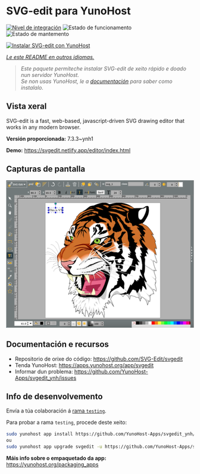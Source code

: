 <!--
NOTA: Este README foi creado automáticamente por <https://github.com/YunoHost/apps/tree/master/tools/readme_generator>
NON debe editarse manualmente.
-->

# SVG-edit para YunoHost

[![Nivel de integración](https://apps.yunohost.org/badge/integration/svgedit)](https://ci-apps.yunohost.org/ci/apps/svgedit/)
![Estado de funcionamento](https://apps.yunohost.org/badge/state/svgedit)
![Estado de mantemento](https://apps.yunohost.org/badge/maintained/svgedit)

[![Instalar SVG-edit con YunoHost](https://install-app.yunohost.org/install-with-yunohost.svg)](https://install-app.yunohost.org/?app=svgedit)

*[Le este README en outros idiomas.](./ALL_README.md)*

> *Este paquete permíteche instalar SVG-edit de xeito rápido e doado nun servidor YunoHost.*  
> *Se non usas YunoHost, le a [documentación](https://yunohost.org/install) para saber como instalalo.*

## Vista xeral

SVG-edit is a fast, web-based, javascript-driven SVG drawing editor that works in any modern browser.


**Versión proporcionada:** 7.3.3~ynh1

**Demo:** <https://svgedit.netlify.app/editor/index.html>

## Capturas de pantalla

![Captura de pantalla de SVG-edit](./doc/screenshots/screenshot.png)

## Documentación e recursos

- Repositorio de orixe do código: <https://github.com/SVG-Edit/svgedit>
- Tenda YunoHost: <https://apps.yunohost.org/app/svgedit>
- Informar dun problema: <https://github.com/YunoHost-Apps/svgedit_ynh/issues>

## Info de desenvolvemento

Envía a túa colaboración á [rama `testing`](https://github.com/YunoHost-Apps/svgedit_ynh/tree/testing).

Para probar a rama `testing`, procede deste xeito:

```bash
sudo yunohost app install https://github.com/YunoHost-Apps/svgedit_ynh/tree/testing --debug
ou
sudo yunohost app upgrade svgedit -u https://github.com/YunoHost-Apps/svgedit_ynh/tree/testing --debug
```

**Máis info sobre o empaquetado da app:** <https://yunohost.org/packaging_apps>
